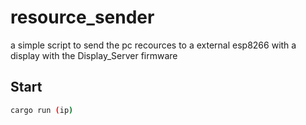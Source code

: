 # resource_sender
a simple script to send the pc recources to a external esp8266 with a display with the Display_Server firmware
## Start
```bash
cargo run (ip)
```